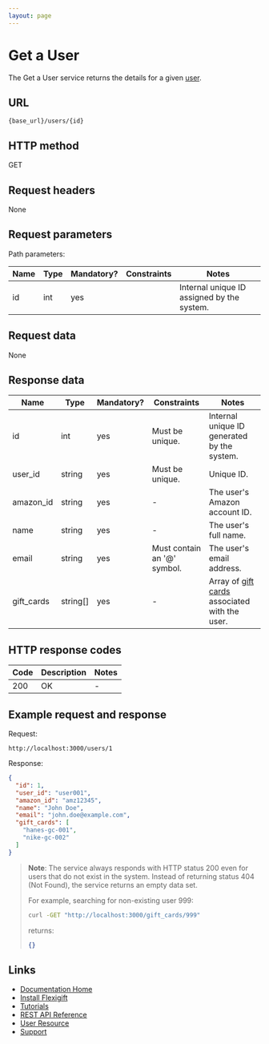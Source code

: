 ```yaml
---
layout: page
---
```


# Get a User

The Get a User service returns the details for a given [user](index.md).

## URL

```shell
{base_url}/users/{id}
```

## HTTP method

GET

## Request headers

None

## Request parameters

Path parameters:

| Name          | Type          | Mandatory? | Constraints | Notes |
| ------------- | ------------- | ---        | ---         | ---   |
| id            | int           | yes        |             | Internal unique ID assigned by the system. |

## Request data

None

## Response data

| Name           | Type          | Mandatory? | Constraints     | Notes |
| -------------  | ------------- | ---        | ---             | ---   |
| id             | int           | yes        | Must be unique. | Internal unique ID generated by the system. |
| user_id        | string        | yes        | Must be unique. | Unique ID.                      |
| amazon_id      | string        | yes        | -               | The user's Amazon account ID.   |
| name           | string        | yes        | -               | The user's full name.           |
| email          | string        | yes        | Must contain an '@' symbol. | The user's email address. |
| gift_cards     | string[]      | yes        | -               | Array of [gift cards](../gift-cards/index.md) associated with the user. |

## HTTP response codes

| Code          | Description   | Notes |
| ------------- | ------------- | ---   |
| 200           | OK            | -     |

## Example request and response

Request:

```shell
http://localhost:3000/users/1
```

Response:

```json
{
  "id": 1,
  "user_id": "user001",
  "amazon_id": "amz12345",
  "name": "John Doe",
  "email": "john.doe@example.com",
  "gift_cards": [
    "hanes-gc-001",
    "nike-gc-002"
  ]
}
```

> **Note**: The service always responds with HTTP status 200 even for users that do not exist in the system. Instead of returning status 404 (Not Found), the service returns an empty data set.
>
> For example, searching for non-existing user 999:
>
> ```bash
> curl -GET "http://localhost:3000/gift_cards/999"
> ```
>
> returns:
>
> ```json
> {}
> ```

## Links

* [Documentation Home](../../index.md)
* [Install Flexigift](../../setup.md)
* [Tutorials](../../tutorials/index.md)
* [REST API Reference](../../api/index.md)
* [User Resource](index.md)
* [Support](mailto:support@example.com)